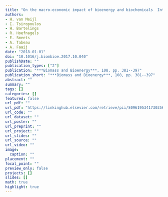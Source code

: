 ```yaml
---
title: "On the macro-economic impact of bioenergy and biochemicals  Introducing advanced bioeconomy sectors into an economic modelling framework with a case study for the Netherlands"
authors: 
- H. van Meijl
- I. Tsiropoulos
- H. Bartelings
- R. Hoefnagels
- E. Smeets
- A. Tabeau
- A. Faaij
date: "2018-01-01"
doi: "10.1016/j.biombioe.2017.10.040"
publishDate: ""
publication_types: ["2"]
publication: "***Biomass and Bioenergy***, 108, pp. 381--397"
publication_short: "***Biomass and Bioenergy***, 108, pp. 381--397"
abstract: ""
summary: ""
tags: []
categories: []
featured: false
url_pdf: ""
url_pdf: "https://linkinghub.elsevier.com/retrieve/pii/S0961953417303562"
url_code: ""
url_dataset: ""
url_poster: ""
url_preprint: ""
url_project: ""
url_slides: ""
url_source: ""
url_video: ""
image: 
  caption: ""
placement: ""
focal_point: ""
preview_only: false
projects: []
slides: []
math: true
highlight: true
---
```

